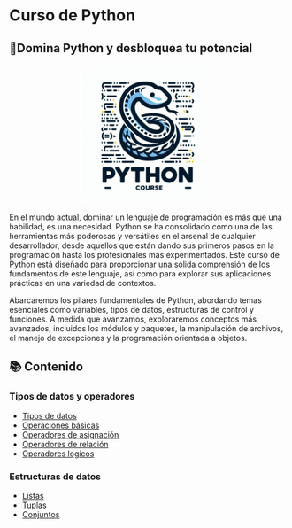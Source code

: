 # Curso de Python
## 💪Domina Python y desbloquea tu potencial
<p align="center">
    <img src="Cuadernos/recursos/imagenes/portada.jpg" style="width: 250px" />
</p>

En el mundo actual, dominar un lenguaje de programación es más que una habilidad, es una necesidad. Python se ha consolidado como una de las herramientas más poderosas y versátiles en el arsenal de cualquier desarrollador, desde aquellos que están dando sus primeros pasos en la programación hasta los profesionales más experimentados. Este curso de Python está diseñado para proporcionar una sólida comprensión de los fundamentos de este lenguaje, así como para explorar sus aplicaciones prácticas en una variedad de contextos.

Abarcaremos los pilares fundamentales de Python, abordando temas esenciales como variables, tipos de datos, estructuras de control y funciones. A medida que avanzamos, exploraremos conceptos más avanzados, incluidos los módulos y paquetes, la manipulación de archivos, el manejo de excepciones y la programación orientada a objetos.

## 📚 Contenido

### Tipos de datos y operadores
- [Tipos de datos](https://nbviewer.org/github/jgcarrillo0/Curso_Python/blob/main/Cuadernos/1_Tipos_de_datos.ipynb)
- [Operaciones básicas](https://nbviewer.org/github/jgcarrillo0/Curso_Python/blob/main/Cuadernos/2_Operaciones.ipynb)
- [Operadores de asignación](https://nbviewer.org/github/jgcarrillo0/Curso_Python/blob/main/Cuadernos/3_Operadores_de_asignacion.ipynb)
- [Operadores de relación](https://nbviewer.org/github/jgcarrillo0/Curso_Python/blob/main/Cuadernos/4_Operadores%20de%20relacion.ipynb)
- [Operadores logícos](https://nbviewer.org/github/jgcarrillo0/Curso_Python/blob/main/Cuadernos/5_Operadores%20logicos.ipynb)
### Estructuras de datos
- [Listas](https://nbviewer.org/github/jgcarrillo0/Curso_Python/blob/0addce1dd0fd56c7a9e8fb0ac2f405f9b9207f76/Cuadernos/6_Listas.ipynb)
- [Tuplas](https://nbviewer.org/github/jgcarrillo0/Curso_Python/blob/main/Cuadernos/7_Tuplas.ipynb)
- [Conjuntos](https://nbviewer.org/github/jgcarrillo0/Curso_Python/blob/main/Cuadernos/8_Conjuntos.ipynb)

